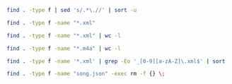 ```bash
find . -type f | sed 's/.*\.//' | sort -u
```

```bash
find . -type f -name "*.xml"
```

```bash
find . -type f -name "*.xml" | wc -l
```

```bash
find . -type f -name "*.m4a" | wc -l
```

```bash
find . -type f -name '*.xml' | grep -Eo '_[0-9][a-zA-Z]\.xml$' | sort | uniq
```

```bash
find . -type f -name "song.json" -exec rm -f {} \;
```
